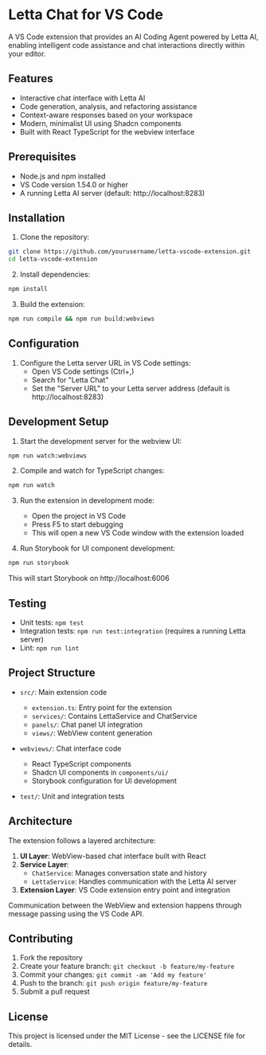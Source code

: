 # Letta Chat for VS Code

A VS Code extension that provides an AI Coding Agent powered by Letta AI, enabling intelligent code assistance and chat interactions directly within your editor.

## Features

- Interactive chat interface with Letta AI
- Code generation, analysis, and refactoring assistance
- Context-aware responses based on your workspace
- Modern, minimalist UI using Shadcn components
- Built with React TypeScript for the webview interface

## Prerequisites

- Node.js and npm installed
- VS Code version 1.54.0 or higher
- A running Letta AI server (default: http://localhost:8283)

## Installation

1. Clone the repository:
```bash
git clone https://github.com/yourusername/letta-vscode-extension.git
cd letta-vscode-extension
```

2. Install dependencies:
```bash
npm install
```

3. Build the extension:
```bash
npm run compile && npm run build:webviews
```

## Configuration

1. Configure the Letta server URL in VS Code settings:
   - Open VS Code settings (Ctrl+,)
   - Search for "Letta Chat"
   - Set the "Server URL" to your Letta server address (default is http://localhost:8283)

## Development Setup

1. Start the development server for the webview UI:
```bash
npm run watch:webviews
```

2. Compile and watch for TypeScript changes:
```bash
npm run watch
```

3. Run the extension in development mode:
   - Open the project in VS Code
   - Press F5 to start debugging
   - This will open a new VS Code window with the extension loaded

4. Run Storybook for UI component development:
```bash
npm run storybook
```
This will start Storybook on http://localhost:6006

## Testing

- Unit tests: `npm test`
- Integration tests: `npm run test:integration` (requires a running Letta server)
- Lint: `npm run lint`

## Project Structure

- `src/`: Main extension code
  - `extension.ts`: Entry point for the extension
  - `services/`: Contains LettaService and ChatService
  - `panels/`: Chat panel UI integration
  - `views/`: WebView content generation

- `webviews/`: Chat interface code
  - React TypeScript components
  - Shadcn UI components in `components/ui/`
  - Storybook configuration for UI development

- `test/`: Unit and integration tests

## Architecture

The extension follows a layered architecture:

1. **UI Layer**: WebView-based chat interface built with React
2. **Service Layer**: 
   - `ChatService`: Manages conversation state and history
   - `LettaService`: Handles communication with the Letta AI server
3. **Extension Layer**: VS Code extension entry point and integration

Communication between the WebView and extension happens through message passing using the VS Code API.

## Contributing

1. Fork the repository
2. Create your feature branch: `git checkout -b feature/my-feature`
3. Commit your changes: `git commit -am 'Add my feature'`
4. Push to the branch: `git push origin feature/my-feature`
5. Submit a pull request

## License

This project is licensed under the MIT License - see the LICENSE file for details.